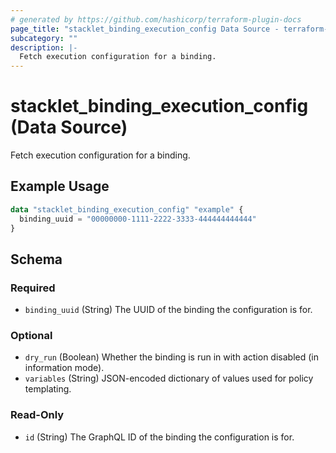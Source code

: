 ```yaml
---
# generated by https://github.com/hashicorp/terraform-plugin-docs
page_title: "stacklet_binding_execution_config Data Source - terraform-provider-stacklet"
subcategory: ""
description: |-
  Fetch execution configuration for a binding.
---
```


# stacklet_binding_execution_config (Data Source)

Fetch execution configuration for a binding.

## Example Usage

```terraform
data "stacklet_binding_execution_config" "example" {
  binding_uuid = "00000000-1111-2222-3333-444444444444"
}
```

<!-- schema generated by tfplugindocs -->
## Schema

### Required

- `binding_uuid` (String) The UUID of the binding the configuration is for.

### Optional

- `dry_run` (Boolean) Whether the binding is run in with action disabled (in information mode).
- `variables` (String) JSON-encoded dictionary of values used for policy templating.

### Read-Only

- `id` (String) The GraphQL ID of the binding the configuration is for.
